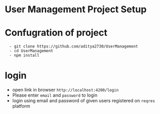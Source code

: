 # User Management Project Setup

   # Confugration of project
      - git clone https://github.com/aditya2730/UserManagement
      - cd UserManagement
      - npm install 

# login
   - open link in browser `http://localhost:4200/login`
   - Please enter `email` and `password` to login
   - login using email and password of given users registered on `reqres` platform

